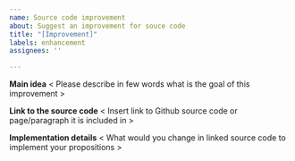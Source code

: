 ```yaml
---
name: Source code improvement
about: Suggest an improvement for souce code
title: "[Improvement]"
labels: enhancement
assignees: ''

---
```


**Main idea**
< Please describe in few words what is the goal of this improvement >

**Link to the source code**
< Insert link to Github source code or page/paragraph it is included in >

**Implementation details**
< What would you change in linked source code to implement your propositions >
